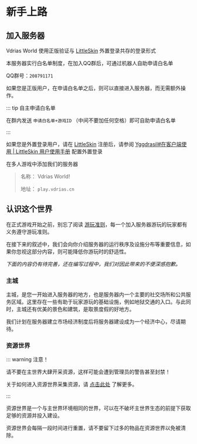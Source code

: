 # 新手上路

## 加入服务器

Vdrias World 使用正版验证与 [LittleSkin](https://littlesk.in) 外置登录共存的登录形式

本服务器实行白名单制度，在加入QQ群后，可通过机器人自助申请白名单

QQ群号：`208791171`

如果您是正版用户，在申请白名单之后，则可以直接进入服务器，而无需额外操作。

::: tip 自主申请白名单

在群内发送 `申请白名单+游戏ID` （中间不要加任何空格）即可自助申请白名单

:::

如果您是外置登录用户，请在 [LittleSkin](https://littleskin.cn) 注册后，请参阅 [Yggdrasil#在客户端使用 | LittleSkin 用户使用手册](https://manual.littlesk.in/advanced/yggdrasil.html#在客户端使用) 配置外置登录

在多人游戏中添加我们的服务器

>名称：  Vdrias World!
>
>地址：  `play.vdrias.cn`

## 认识这个世界

在正式游戏开始之前，别忘了阅读 [游玩准则](/rules)，每一个加入服务器游玩的玩家都有义务遵守游玩准则。

在接下来的叙述中，我们会向你介绍服务器的运行秩序及设施分布等重要信息，如果你忽视这部分内容，则可能降低你游玩时的舒适性。

*下面的内容仍有待完善，还在编写过程中，我们对因此带来的不便深感抱歉。*

### 主城

主城，是您一开始进入服务器的地方，也是服务器内一个主要的社交场所和公共服务区域。这里存在一些有助于玩家游玩的基础设施，例如地狱交通的入口。与此同时，主城还有优美的景色和建筑，是取景度假的好地方。

我们计划在服务器建立市场经济制度后将服务器建设成为一个经济中心，尽请期待。

### 资源世界

::: warning 注意！

请不要在主世界大肆开采资源，这样可能会遭到管理员的警告甚至封禁！

关于如何进入资源世界采集资源，请 [点击此处](/command#传送到传送点) 了解更多。

:::

资源世界是一个与主世界环境相同的世界，可以在不破坏主世界生态的前提下获取足够的资源并投入建设。

资源世界会每隔一段时间进行重置，请不要留下过多的物品在资源世界以免被清除。

